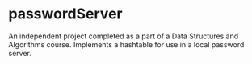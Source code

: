 # passwordServer
An independent project completed as a part of a Data Structures and Algorithms course. Implements a hashtable for use in a local password server.
